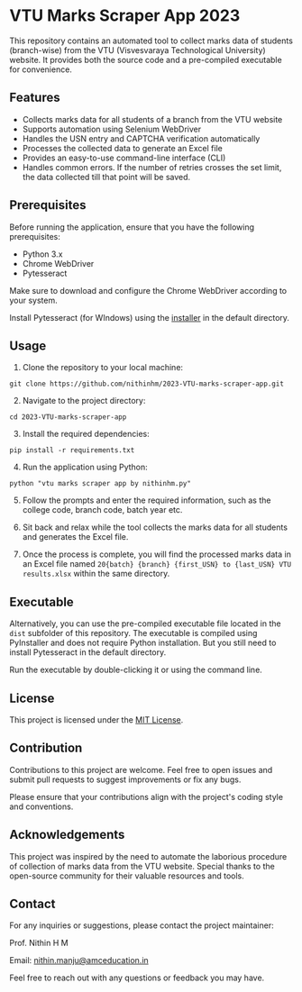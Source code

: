 # VTU Marks Scraper App 2023

This repository contains an automated tool to collect marks data of students (branch-wise) from the VTU (Visvesvaraya Technological University) website. It provides both the source code and a pre-compiled executable for convenience.

## Features

- Collects marks data for all students of a branch from the VTU website
- Supports automation using Selenium WebDriver
- Handles the USN entry and CAPTCHA verification automatically
- Processes the collected data to generate an Excel file
- Provides an easy-to-use command-line interface (CLI)
- Handles common errors. If the number of retries crosses the set limit, the data collected till that point will be saved.

## Prerequisites

Before running the application, ensure that you have the following prerequisites:

- Python 3.x
- Chrome WebDriver
- Pytesseract

Make sure to download and configure the Chrome WebDriver according to your system.

Install Pytesseract (for WIndows) using the [installer](https://digi.bib.uni-mannheim.de/tesseract/tesseract-ocr-w64-setup-5.3.1.20230401.exe) in the default directory.

## Usage

1. Clone the repository to your local machine:

```
git clone https://github.com/nithinhm/2023-VTU-marks-scraper-app.git
```

2. Navigate to the project directory:

```
cd 2023-VTU-marks-scraper-app
```

3. Install the required dependencies:

```
pip install -r requirements.txt
```

4. Run the application using Python:

```
python "vtu marks scraper app by nithinhm.py"
```

5. Follow the prompts and enter the required information, such as the college code, branch code, batch year etc.

6. Sit back and relax while the tool collects the marks data for all students and generates the Excel file.

7. Once the process is complete, you will find the processed marks data in an Excel file named `20{batch} {branch} {first_USN} to {last_USN} VTU results.xlsx` within the same directory.

## Executable

Alternatively, you can use the pre-compiled executable file located in the `dist` subfolder of this repository. The executable is compiled using PyInstaller and does not require Python installation. But you still need to install Pytesseract in the default directory.

Run the executable by double-clicking it or using the command line.

## License

This project is licensed under the [MIT License](LICENSE).

## Contribution

Contributions to this project are welcome. Feel free to open issues and submit pull requests to suggest improvements or fix any bugs.

Please ensure that your contributions align with the project's coding style and conventions.

## Acknowledgements

This project was inspired by the need to automate the laborious procedure of collection of marks data from the VTU website. Special thanks to the open-source community for their valuable resources and tools.

## Contact

For any inquiries or suggestions, please contact the project maintainer:

Prof. Nithin H M

Email: nithin.manju@amceducation.in

Feel free to reach out with any questions or feedback you may have.
